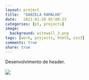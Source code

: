 ```yaml
---
layout: project
title:  "DANIELA RAMALHO"
date:   2021-01-20 05:00:23
categories: [pt, projects]
image:
  background: witewall_3.png
tags: [work, projects, html5, css3]
comments: true
share: true
---
```

Desenvolvimento de header.
<br/>
<br>
<a href="https://blog.jhonattas.com/images/posts/2828b130889425.5637e88c1b9ce.png" target="_new">
	<img src="https://blog.jhonattas.com/images/posts/2828b130889425.5637e88c1b9ce.png">
</a>